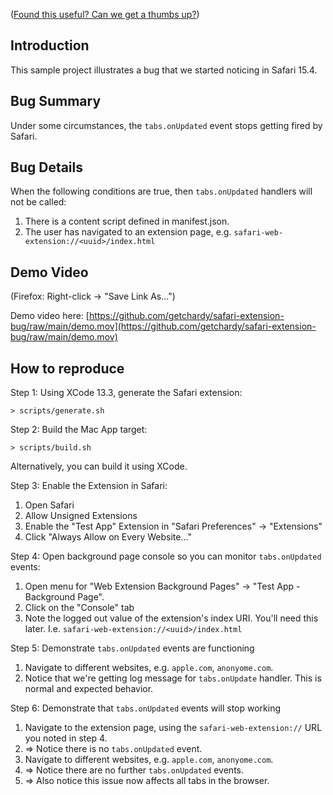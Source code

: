 ([Found this useful? Can we get a thumbs up?](https://github.com/getchardy/safari-extension-bug/issues/1))

## Introduction

This sample project illustrates a bug that we started noticing in Safari 15.4.

## Bug Summary

Under some circumstances, the `tabs.onUpdated` event stops getting fired by Safari.

## Bug Details

When the following conditions are true, then `tabs.onUpdated` handlers will not be called:

1. There is a content script defined in manifest.json.
2. The user has navigated to an extension page, e.g. `safari-web-extension://<uuid>/index.html`

## Demo Video

(Firefox: Right-click -> "Save Link As...")

Demo video here: [https://github.com/getchardy/safari-extension-bug/raw/main/demo.mov](https://github.com/getchardy/safari-extension-bug/raw/main/demo.mov)

## How to reproduce

Step 1: Using XCode 13.3, generate the Safari extension:

```
> scripts/generate.sh
```

Step 2: Build the Mac App target:

```
> scripts/build.sh
```

Alternatively, you can build it using XCode.

Step 3: Enable the Extension in Safari:

1. Open Safari
2. Allow Unsigned Extensions
3. Enable the "Test App" Extension in "Safari Preferences" -> "Extensions"
4. Click "Always Allow on Every Website..."

Step 4: Open background page console so you can monitor `tabs.onUpdated` events:

1. Open menu for "Web Extension Background Pages" -> "Test App - Background Page".
2. Click on the "Console" tab
3. Note the logged out value of the extension's index URI. You'll need this later. I.e. `safari-web-extension://<uuid>/index.html`

Step 5: Demonstrate `tabs.onUpdated` events are functioning

1. Navigate to different websites, e.g. `apple.com`, `anonyome.com`.
2. Notice that we're getting log message for `tabs.onUpdate` handler. This is normal and expected behavior.

Step 6: Demonstrate that `tabs.onUpdated` events will stop working

1. Navigate to the extension page, using the `safari-web-extension://` URL you noted in step 4.
2. => Notice there is no `tabs.onUpdated` event.
3. Navigate to different websites, e.g. `apple.com`, `anonyome.com`.
4. => Notice there are no further `tabs.onUpdated` events.
5. => Also notice this issue now affects all tabs in the browser.
